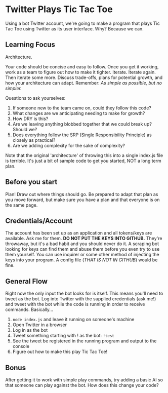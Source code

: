 # Twitter Plays Tic Tac Toe

Using a bot Twitter account, we're going to make a program that plays
Tic Tac Toe using Twitter as its user interface.  Why?  Because we can.

## Learning Focus

Architecture.

Your code should be concise and easy to follow.  Once you get it
working, work as a team to figure out how to make it tighter.  Iterate.  Iterate
again.  Then iterate some more.  Discuss trade-offs, plans for potential growth,
and how your architecture can adapt.  Remember: *As simple as possible, but
no simpler.*

Questions to ask yourselves:

1. If someone new to the team came on, could they follow this code?
1. What changes are we anticipating needing to make for growth?
1. How DRY is this?
1. Are we leaving anything blobbed together that we could break up?  Should we?
1. Does everything follow the SRP (Single Responsibility Principle) as closely as practical?
1. Are we adding complexity for the sake of complexity?

Note that the original 'architecture' of throwing this into a single index.js
file is terrible.  It's just a bit of sample code to get you started, NOT
a long term plan.

## Before you start

Plan!  Draw out where things should go.  Be prepared to adapt that plan as you
move forward, but make sure you have a plan and that everyone is on the same page.

## Credentials/Account

The account has been set up as an application and all tokens/keys are available.
Ask me for them.  **DO NOT PUT THE KEYS INTO GITHUB.**  They're throwaway, but it's
a bad habit and you should never do it.  A scraping bot looking for keys can
find them and abuse them before you even try to use them yourself.  You can use
inquirer or some other method of injecting the keys into your program.  A config
file (*THAT IS NOT IN GITHUB*) would be fine.

## General Flow

Right now the only input the bot looks for is itself.  This means you'll need
to tweet as the bot.  Log into Twitter with the supplied credentials (ask me!)
and tweet with the bot while the code is running in order to receive commands.
Basically...

1. `node index.js` and leave it running on someone's machine
1. Open Twitter in a browser
1. Log in as the bot
1. Tweet something starting with ! as the bot: `!test`
1. See the tweet be registered in the running program and output to the console
1. Figure out how to make this play Tic Tac Toe!

## Bonus

After getting it to work with simple play commands, try adding a basic AI so that
someone can play against the bot.  How does this change your code?
